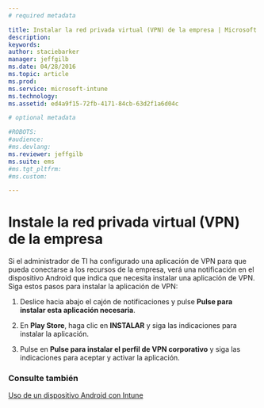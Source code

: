 ```yaml
---
# required metadata

title: Instalar la red privada virtual (VPN) de la empresa | Microsoft Intune
description:
keywords:
author: staciebarker
manager: jeffgilb
ms.date: 04/28/2016
ms.topic: article
ms.prod:
ms.service: microsoft-intune
ms.technology:
ms.assetid: ed4a9f15-72fb-4171-84cb-63d2f1a6d04c

# optional metadata

#ROBOTS:
#audience:
#ms.devlang:
ms.reviewer: jeffgilb
ms.suite: ems
#ms.tgt_pltfrm:
#ms.custom:

---
```



# Instale la red privada virtual (VPN) de la empresa

Si el administrador de TI ha configurado una aplicación de VPN para que pueda conectarse a los recursos de la empresa, verá una notificación en el dispositivo Android que indica que necesita instalar una aplicación de VPN. Siga estos pasos para instalar la aplicación de VPN:

1.  Deslice hacia abajo el cajón de notificaciones y pulse **Pulse para instalar esta aplicación necesaria**.

2.  En **Play Store**, haga clic en **INSTALAR** y siga las indicaciones para instalar la aplicación.

3.  Pulse en **Pulse para instalar el perfil de VPN corporativo** y siga las indicaciones para aceptar y activar la aplicación.

### Consulte también
[Uso de un dispositivo Android con Intune](using-your-android-device-with-intune.md)

<!--HONumber=May16_HO1-->


